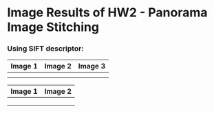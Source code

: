 # Image Results of HW2 - Panorama Image Stitching

### Using SIFT descriptor:
<!-- 
![]()   |  ![]()
:-------------------------:|:-------------------------:
![]()   |  ![]()
:-------------------------:|:-------------------------:
![]() -->


| Image 1 | Image 2 | Image 3 |
|---------|---------|---------|
| ![]()   | ![]()   | ![]()   |
| ![]()   | ![]()   | ![]()   |

| Image 1 | Image 2 |
|---------|---------|
| ![]()   | ![]()   |
| ![]()   | ![]()   |
| ![]()  |